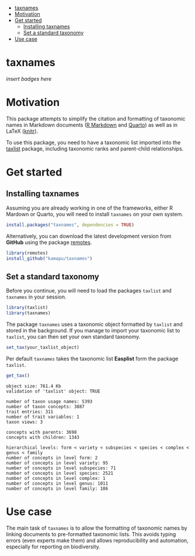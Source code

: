 

- [taxnames](#taxnames)
- [Motivation](#motivation)
- [Get started](#get-started)
  - [Installing taxnames](#installing-taxnames)
  - [Set a standard taxonomy](#set-a-standard-taxonomy)
- [Use case](#use-case)

# taxnames

*insert badges here*

# Motivation

This package attempts to simplify the citation and formatting of
taxonomic names in Markdown documents ([R
Markdown](https://rmarkdown.rstudio.com/) and
[Quarto](https://quarto.org/)) as well as in LaTeX
([knitr](https://yihui.org/knitr/)).

To use this package, you need to have a taxonomic list imported into the
[taxlist](https://docs.ropensci.org/taxlist/) package, including
taxonomic ranks and parent-child relationships.

# Get started

## Installing taxnames

Assuming you are already working in one of the frameworks, either R
Mardown or Quarto, you will need to install `taxnames` on your own
system.

``` r
install.packages("taxnames", dependencies = TRUE)
```

Alternatively, you can download the latest development version from
**GitHub** using the package [remotes](https://remotes.r-lib.org/).

``` r
library(remotes)
install_github("kamapu/taxnames")
```

## Set a standard taxonomy

Before you continue, you will need to load the packages `taxlist` and
`taxnames` in your session.

``` r
library(taxlist)
library(taxnames)
```

The package `taxnames` uses a taxonomic object formatted by `taxlist`
and stored in the background. If you manage to import your taxonomic
list to `taxlist`, you can then set your own standard taxonomy.

``` r
set_tax(your_taxlist_object)
```

Per default `taxnames` takes the taxonomic list **Easplist** form the
package `taxlist`.

``` r
get_tax()
```

    object size: 761.4 Kb 
    validation of 'taxlist' object: TRUE 

    number of taxon usage names: 5393 
    number of taxon concepts: 3887 
    trait entries: 311 
    number of trait variables: 1 
    taxon views: 3 

    concepts with parents: 3698 
    concepts with children: 1343 

    hierarchical levels: form < variety < subspecies < species < complex < genus < family 
    number of concepts in level form: 2
    number of concepts in level variety: 95
    number of concepts in level subspecies: 71
    number of concepts in level species: 2521
    number of concepts in level complex: 1
    number of concepts in level genus: 1011
    number of concepts in level family: 186

# Use case

The main task of `taxnames` is to allow the formatting of taxonomic
names by linking documents to pre-formatted taxonomic lists. This avoids
typing errors (even experts make them) and allows reproducibility and
automation, especially for reporting on biodiversity.
